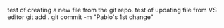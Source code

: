 test of creating a new file from the git repo.
test of updating file from VS editor
git add .
git commit -m "Pablo's 1st change"
